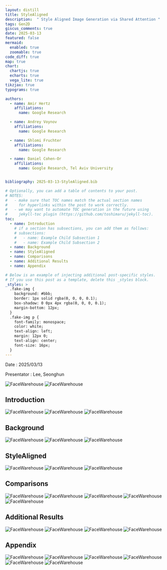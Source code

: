 ```yaml
---
layout: distill
title: StyleAligned
description:  " Style Aligned Image Generation via Shared Attention "
tags: Gen2D
giscus_comments: true
date: 2025-03-13
featured: false
mermaid:
  enabled: true
  zoomable: true
code_diff: true
map: true
chart:
  chartjs: true
  echarts: true
  vega_lite: true
tikzjax: true
typograms: true

authors:
  - name: Amir Hertz
    affiliations:
      name: Google Research

  - name: Andrey Voynov
    affiliations:
      name: Google Research

  - name: Shlomi Fruchter
    affiliations:
      name: Google Research

  - name: Daniel Cohen-Or
    affiliations:
      name: Google Research, Tel Aviv University


bibliography: 2025-03-13-StyleAligned.bib

# Optionally, you can add a table of contents to your post.
# NOTES:
#   - make sure that TOC names match the actual section names
#     for hyperlinks within the post to work correctly.
#   - we may want to automate TOC generation in the future using
#     jekyll-toc plugin (https://github.com/toshimaru/jekyll-toc).
toc:
  - name: Introduction
    # if a section has subsections, you can add them as follows:
    # subsections:
    #   - name: Example Child Subsection 1
    #   - name: Example Child Subsection 2
  - name: Background
  - name: StyleAligned
  - name: Comparisons
  - name: Additional Results
  - name: Appendix

# Below is an example of injecting additional post-specific styles.
# If you use this post as a template, delete this _styles block.
_styles: >
  .fake-img {
    background: #bbb;
    border: 1px solid rgba(0, 0, 0, 0.1);
    box-shadow: 0 0px 4px rgba(0, 0, 0, 0.1);
    margin-bottom: 12px;
  }
  .fake-img p {
    font-family: monospace;
    color: white;
    text-align: left;
    margin: 12px 0;
    text-align: center;
    font-size: 16px;
  }
---
```


Date : 2025/03/13

Presentator : Lee, Seonghun

<img src="/assets/img/250313/250313_이성훈_StyleAligned_page-0001.jpg" alt="FaceWarehouse" style="max-width:100%; height:auto;">
<img src="/assets/img/250313/250313_이성훈_StyleAligned_page-0002.jpg" alt="FaceWarehouse" style="max-width:100%; height:auto;">

## Introduction

<img src="/assets/img/250313/250313_이성훈_StyleAligned_page-0003.jpg" alt="FaceWarehouse" style="max-width:100%; height:auto;">
<img src="/assets/img/250313/250313_이성훈_StyleAligned_page-0004.jpg" alt="FaceWarehouse" style="max-width:100%; height:auto;">
<img src="/assets/img/250313/250313_이성훈_StyleAligned_page-0005.jpg" alt="FaceWarehouse" style="max-width:100%; height:auto;">

## Background

<img src="/assets/img/250313/250313_이성훈_StyleAligned_page-0006.jpg" alt="FaceWarehouse" style="max-width:100%; height:auto;">
<img src="/assets/img/250313/250313_이성훈_StyleAligned_page-0007.jpg" alt="FaceWarehouse" style="max-width:100%; height:auto;">
<img src="/assets/img/250313/250313_이성훈_StyleAligned_page-0008.jpg" alt="FaceWarehouse" style="max-width:100%; height:auto;">

## StyleAligned

<img src="/assets/img/250313/250313_이성훈_StyleAligned_page-0009.jpg" alt="FaceWarehouse" style="max-width:100%; height:auto;">
<img src="/assets/img/250313/250313_이성훈_StyleAligned_page-0010.jpg" alt="FaceWarehouse" style="max-width:100%; height:auto;">
<img src="/assets/img/250313/250313_이성훈_StyleAligned_page-0011.jpg" alt="FaceWarehouse" style="max-width:100%; height:auto;">

## Comparisons

<img src="/assets/img/250313/250313_이성훈_StyleAligned_page-0012.jpg" alt="FaceWarehouse" style="max-width:100%; height:auto;">
<img src="/assets/img/250313/250313_이성훈_StyleAligned_page-0013.jpg" alt="FaceWarehouse" style="max-width:100%; height:auto;">
<img src="/assets/img/250313/250313_이성훈_StyleAligned_page-0014.jpg" alt="FaceWarehouse" style="max-width:100%; height:auto;">
<img src="/assets/img/250313/250313_이성훈_StyleAligned_page-0015.jpg" alt="FaceWarehouse" style="max-width:100%; height:auto;">
<img src="/assets/img/250313/250313_이성훈_StyleAligned_page-0016.jpg" alt="FaceWarehouse" style="max-width:100%; height:auto;">

## Additional Results

<img src="/assets/img/250313/250313_이성훈_StyleAligned_page-0017.jpg" alt="FaceWarehouse" style="max-width:100%; height:auto;">
<img src="/assets/img/250313/250313_이성훈_StyleAligned_page-0018.jpg" alt="FaceWarehouse" style="max-width:100%; height:auto;">
<img src="/assets/img/250313/250313_이성훈_StyleAligned_page-0019.jpg" alt="FaceWarehouse" style="max-width:100%; height:auto;">
<img src="/assets/img/250313/250313_이성훈_StyleAligned_page-0020.jpg" alt="FaceWarehouse" style="max-width:100%; height:auto;">

## Appendix

<img src="/assets/img/250313/250313_이성훈_StyleAligned_page-0021.jpg" alt="FaceWarehouse" style="max-width:100%; height:auto;">
<img src="/assets/img/250313/250313_이성훈_StyleAligned_page-0022.jpg" alt="FaceWarehouse" style="max-width:100%; height:auto;">
<img src="/assets/img/250313/250313_이성훈_StyleAligned_page-0023.jpg" alt="FaceWarehouse" style="max-width:100%; height:auto;">
<img src="/assets/img/250313/250313_이성훈_StyleAligned_page-0024.jpg" alt="FaceWarehouse" style="max-width:100%; height:auto;">
<img src="/assets/img/250313/250313_이성훈_StyleAligned_page-0025.jpg" alt="FaceWarehouse" style="max-width:100%; height:auto;">
<img src="/assets/img/250313/250313_이성훈_StyleAligned_page-0026.jpg" alt="FaceWarehouse" style="max-width:100%; height:auto;">